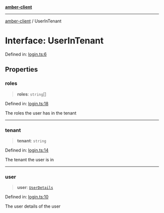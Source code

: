 [**amber-client**](../README.md)

***

[amber-client](../globals.md) / UserInTenant

# Interface: UserInTenant

Defined in: [login.ts:6](https://github.com/amberbase/amberbase/blob/6464296e6e41acf9a6a91921198b6834f589ce99/src/client/src/login.ts#L6)

## Properties

### roles

> **roles**: `string`[]

Defined in: [login.ts:18](https://github.com/amberbase/amberbase/blob/6464296e6e41acf9a6a91921198b6834f589ce99/src/client/src/login.ts#L18)

The roles the user has in the tenant

***

### tenant

> **tenant**: `string`

Defined in: [login.ts:14](https://github.com/amberbase/amberbase/blob/6464296e6e41acf9a6a91921198b6834f589ce99/src/client/src/login.ts#L14)

The tenant the user is in

***

### user

> **user**: [`UserDetails`](UserDetails.md)

Defined in: [login.ts:10](https://github.com/amberbase/amberbase/blob/6464296e6e41acf9a6a91921198b6834f589ce99/src/client/src/login.ts#L10)

The user details of the user
